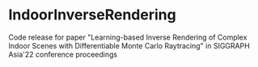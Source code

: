 # IndoorInverseRendering
Code release for paper "Learning-based Inverse Rendering of Complex Indoor Scenes with Differentiable Monte Carlo Raytracing" in SIGGRAPH Asia'22 conference proceedings
